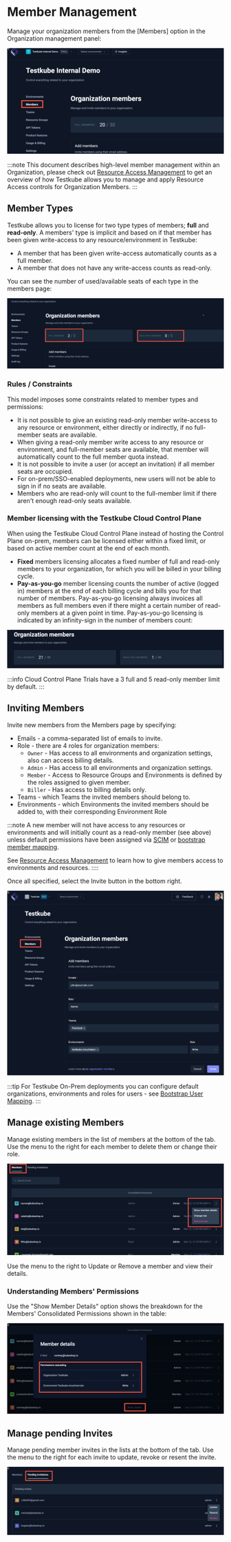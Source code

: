 # Member Management

Manage your organization members from the [Members] option in the Organization management panel:

![Organization Member Management](images/org-members.png)

:::note
This document describes high-level member management within an Organization, please 
check out [Resource Access Management](/articles/resource-access-management) to get an overview of how Testkube
allows you to manage and apply Resource Access controls for Organization Members.
:::

## Member Types

Testkube allows you to license for two type types of members; **full** and **read-only**. A members' type 
is implicit and based on if that member has been given write-access to any resource/environment in Testkube: 
- A member that has been given write-access automatically counts as a full member.
- A member that does not have any write-access counts as read-only.

You can see the number of used/available seats of each type in the members page:

![Fixed Member Limits](images/fixed-member-limits.png)

### Rules / Constraints 

This model imposes some constraints related to member types and permissions:

- It is not possible to give an existing read-only member write-access to any resource or environment, 
  either directly or indirectly, if no full-member seats are available.
- When giving a read-only member write access to any resource or environment, and full-member seats are available, 
  that member will automatically count to the full member quota instead.
- It is not possible to invite a user (or accept an invitation) if all member seats are occupied. 
- For on-prem/SSO-enabled deployments, new users will not be able to sign in if no seats are available.
- Members who are read-only will count to the full-member limit if there aren't enough read-only seats available.

### Member licensing with the Testkube Cloud Control Plane

When using the Testkube Cloud Control Plane instead of hosting the Control Plane on-prem, members can be
licensed either within a fixed limit, or based on active member count at the end of each month.

- **Fixed** members licensing allocates a fixed number of full and read-only members to your organization, for which
  you will be billed in your billing cycle.
- **Pay-as-you-go** member licensing counts the number of active (logged in) members at the end of each 
  billing cycle and bills you for that number of members. Pay-as-you-go licensing always invoices all members as full
  members even if there might a certain number of read-only members at a given point in time. Pay-as-you-go licensing
  is indicated by an infinity-sign in the number of members count:

![Pay-as-you-go Member Count](images/infinite-org-members.png)

:::info
Cloud Control Plane Trials have a 3 full and 5 read-only member limit by default.
:::

## Inviting Members

Invite new members from the Members page by specifying: 
- Emails - a comma-separated list of emails to invite.
- Role - there are 4 roles for organization members:
  - `Owner` - Has access to all environments and organization settings, also can access billing details.
  - `Admin` - Has access to all environments and organization settings.
  - `Member` - Access to Resource Groups and Environments is defined by the roles assigned to given member. 
  - `Biller` - Has access to billing details only.
- Teams - which Teams the invited members should belong to.
- Environments - which Environments the invited members should be added to, with their corresponding Environment Role

:::note
A new member will not have access to any resources or environments and will initially count as a read-only
member (see above) unless default permissions have been assigned via [SCIM](/testkube-pro-on-prem/articles/scim) 
or [bootstrap member mapping](/articles/install/advanced-install#bootstrap-member-mapping). 

See [Resource Access Management](/articles/resource-access-management) to learn how to give members access to 
environments and resources.
::::

Once all specified, select the Invite button in the bottom right.

![Organization Member Invite](../../img/organization-members.png)

:::tip
For Testkube On-Prem deployments you can configure default organizations, environments and roles for users - see 
[Bootstrap User Mapping](/articles/install/advanced-install#bootstrap-member-mapping).
:::

## Manage existing Members

Manage existing members in the list of members at the bottom of the tab. Use the menu to the right for 
each member to delete them or change their role.

![Organization Members](../../img/org-members-list.png)

Use the menu to the right to Update or Remove a member and view their details.

### Understanding Members' Permissions

Use the "Show Member Details" option shows the breakdown for the Members' Consolidated Permissions shown in the table:

![Member Permissions](images/member-permissions.png)

## Manage pending Invites

Manage pending member invites in the lists at the bottom of the tab. Use the menu to the right for
each invite to update, revoke or resent the invite.

![Organization Invites](../../img/organization-invites.png)

